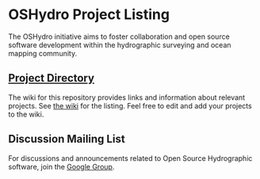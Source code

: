 # OSHydro Project Listing

The OSHydro initiative aims to foster collaboration and open source software development within the hydrographic surveying and ocean mapping community.

## [Project Directory](https://github.com/OSHydro/Project-Listing/wiki)
The wiki for this repository provides links and information about relevant projects. See [the wiki](https://github.com/OSHydro/Project-Listing/wiki) for the listing. Feel free to edit and add your projects to the wiki.

## Discussion Mailing List
For discussions and announcements related to Open Source Hydrographic software, join the [Google Group](https://groups.google.com/forum/#!forum/oshydro).
